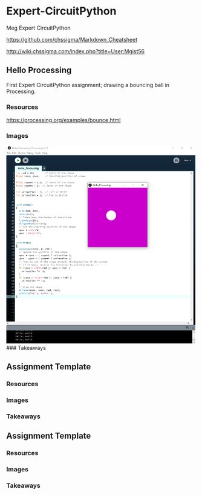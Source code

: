 # Expert-CircuitPython
Meg Expert CircuitPython

https://github.com/chssigma/Markdown_Cheatsheet

http://wiki.chssigma.com/index.php?title=User:Mgist56

## Hello Processing
First Expert CircuitPython assignment; drawing a bouncing ball in Processing.
### Resources
https://processing.org/examples/bounce.html
### Images
<img src="Media/Hello_Processing.PNG" width="500">
### Takeaways

## Assignment Template

### Resources

### Images

### Takeaways

## Assignment Template

### Resources

### Images

### Takeaways
